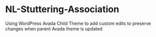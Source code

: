 # NL-Stuttering-Association

Using WordPress Avada Child Theme to add custom edits to preserve changes when parent Avada theme is updated
